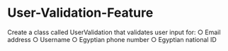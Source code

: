 # User-Validation-Feature
 Create a class called UserValidation that validates user input for:  ○ Email address  ○ Username  ○ Egyptian phone number  ○ Egyptian national ID 
